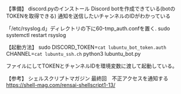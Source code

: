 【準備】
discord.pyのインストール
Discord botを作成できている(botのTOKENを取得できる)
通知を送信したいチャンネルのIDがわかっている

「/etc/rsyslog.d」ディレクトリの下に60-tmp_auth.confを置く.
sudo systemctl restart rsyslog

【起動方法】
sudo DISCORD_TOKEN=`cat lubuntu_bot_token.auth` CHANNEL=`cat lubuntu_ssh.ch` python3 lubuntu_bot.py

ファイルにしてTOKENとチャンネルIDを環境変数に渡して起動している。


【参考】
シェルスクリプトマガジン 最終回　不正アクセスを通知する
https://shell-mag.com/rensai-shellscript1-13/
